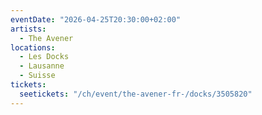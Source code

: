 ```yaml
---
eventDate: "2026-04-25T20:30:00+02:00"
artists:
  - The Avener
locations:
  - Les Docks
  - Lausanne
  - Suisse
tickets:
  seetickets: "/ch/event/the-avener-fr-/docks/3505820"
---
```

